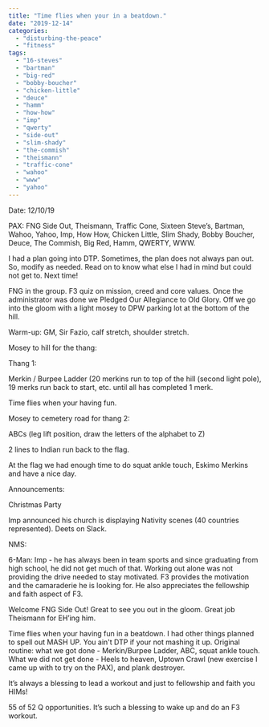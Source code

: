 ```yaml
---
title: "Time flies when your in a beatdown."
date: "2019-12-14"
categories: 
  - "disturbing-the-peace"
  - "fitness"
tags: 
  - "16-steves"
  - "bartman"
  - "big-red"
  - "bobby-boucher"
  - "chicken-little"
  - "deuce"
  - "hamm"
  - "how-how"
  - "imp"
  - "qwerty"
  - "side-out"
  - "slim-shady"
  - "the-commish"
  - "theismann"
  - "traffic-cone"
  - "wahoo"
  - "www"
  - "yahoo"
---
```


Date: 12/10/19

PAX: FNG Side Out, Theismann, Traffic Cone, Sixteen Steve’s, Bartman, Wahoo, Yahoo, Imp, How How, Chicken Little, Slim Shady, Bobby Boucher, Deuce, The Commish, Big Red, Hamm, QWERTY, WWW.

I had a plan going into DTP. Sometimes, the plan does not always pan out. So, modify as needed. Read on to know what else I had in mind but could not get to. Next time!

FNG in the group. F3 quiz on mission, creed and core values. Once the administrator was done we Pledged Our Allegiance to Old Glory. Off we go into the gloom with a light mosey to DPW parking lot at the bottom of the hill.

Warm-up: GM, Sir Fazio, calf stretch, shoulder stretch.

Mosey to hill for the thang:

Thang 1:

Merkin / Burpee Ladder (20 merkins run to top of the hill (second light pole), 19 merks run back to start, etc. until all has completed 1 merk.

Time flies when your having fun.

Mosey to cemetery road for thang 2:

ABCs (leg lift position, draw the letters of the alphabet to Z)

2 lines to Indian run back to the flag.

At the flag we had enough time to do squat ankle touch, Eskimo Merkins and have a nice day.

Announcements:

Christmas Party

Imp announced his church is displaying Nativity scenes (40 countries represented). Deets on Slack.

NMS:

6-Man: Imp - he has always been in team sports and since graduating from high school, he did not get much of that. Working out alone was not providing the drive needed to stay motivated. F3 provides the motivation and the camaraderie he is looking for. He also appreciates the fellowship and faith aspect of F3.

Welcome FNG Side Out! Great to see you out in the gloom. Great job Theismann for EH’ing him.

Time flies when your having fun in a beatdown. I had other things planned to spell out MASH UP. You ain't DTP if your not mashing it up. Original routine: what we got done - Merkin/Burpee Ladder, ABC, squat ankle touch. What we did not get done - Heels to heaven, Uptown Crawl (new exercise I came up with to try on the PAX), and plank destroyer.

It’s always a blessing to lead a workout and just to fellowship and faith you HIMs!

55 of 52 Q opportunities. It’s such a blessing to wake up and do an F3 workout.
